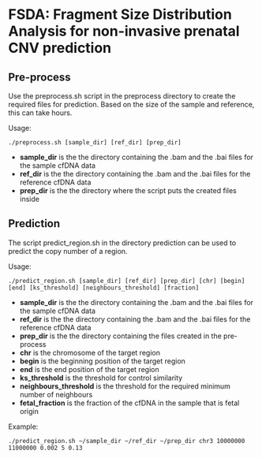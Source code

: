 # FSDA: Fragment Size Distribution Analysis for non-invasive prenatal CNV prediction
##

## Pre-process
Use the preprocess.sh script in the preprocess directory to create the required files for prediction. Based on the size of the sample and reference, this can take hours.

Usage:

```
./preprocess.sh [sample_dir] [ref_dir] [prep_dir]
```

* **sample_dir** is the the directory containing the .bam and the .bai files for the sample cfDNA data
* **ref_dir** is the the directory containing the .bam and the .bai files for the reference cfDNA data
* **prep_dir** is the the directory where the script puts the created files inside

## Prediction
The script predict_region.sh in the directory prediction can be used to predict the copy number of a region. 

Usage:

```
./predict_region.sh [sample_dir] [ref_dir] [prep_dir] [chr] [begin] [end] [ks_threshold] [neighbours_threshold] [fraction] 
```

* **sample_dir** is the the directory containing the .bam and the .bai files for the sample cfDNA data
* **ref_dir** is the the directory containing the .bam and the .bai files for the reference cfDNA data
* **prep_dir** is the the directory containing the files created in the pre-process
* **chr** is the chromosome of the target region
* **begin** is the beginning position of the target region
* **end** is the end position of the target region
* **ks_threshold** is the threshold for control similarity
* **neighbours_threshold** is the threshold for the required minimum number of neighbours
* **fetal_fraction** is the fraction of the cfDNA in the sample that is fetal origin

Example:

```
./predict_region.sh ~/sample_dir ~/ref_dir ~/prep_dir chr3 10000000 11000000 0.002 5 0.13
```

